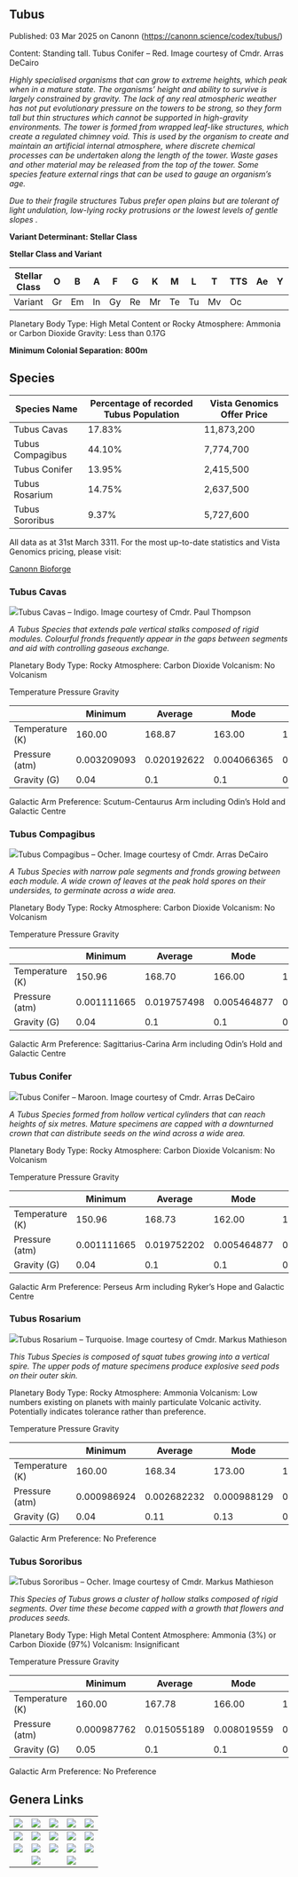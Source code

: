 ## Tubus

Published: 03 Mar 2025 on Canonn (https://canonn.science/codex/tubus/)

Content: Standing tall. Tubus Conifer – Red. Image courtesy of Cmdr. Arras DeCairo

*Highly specialised organisms that can grow to extreme heights, which peak when in a mature state. The organisms’ height and ability to survive is largely constrained by gravity. The lack of any real atmospheric weather has not put evolutionary pressure on the towers to be strong, so they form tall but thin structures which cannot be supported in high-gravity environments. The tower is formed from wrapped leaf-like structures, which create a regulated chimney void. This is used by the organism to create and maintain an artificial internal atmosphere, where discrete chemical processes can be undertaken along the length of the tower. Waste gases and other material may be released from the top of the tower. Some species feature external rings that can be used to gauge an organism’s age.*

*Due to their fragile structures Tubus prefer open plains but are tolerant of light undulation, low-lying rocky protrusions or the lowest levels of gentle slopes .*

**Variant Determinant: Stellar Class**

**Stellar Class and Variant**

| Stellar Class | O | B | A | F | G | K | M | L | T | TTS | Ae | Y | W | D | N |
| --- | --- | --- | --- | --- | --- | --- | --- | --- | --- | --- | --- | --- | --- | --- | --- |
| Variant | Gr | Em | In | Gy | Re | Mr | Te | Tu | Mv | Oc |  |  | Li | Ye | Am |

Planetary Body Type: High Metal Content or Rocky
Atmosphere: Ammonia or Carbon Dioxide
Gravity: Less than 0.17G

**Minimum Colonial Separation: 800m**

## Species

| Species Name | Percentage of recorded Tubus Population | Vista Genomics Offer Price |
| --- | --- | --- |
| Tubus Cavas | 17.83% | 11,873,200 |
| Tubus Compagibus | 44.10% | 7,774,700 |
| Tubus Conifer | 13.95% | 2,415,500 |
| Tubus Rosarium | 14.75% | 2,637,500 |
| Tubus Sororibus | 9.37% | 5,727,600 |

All data as at 31st March 3311.
For the most up-to-date statistics and Vista Genomics pricing, please visit: 

[Canonn Bioforge](https://canonn-science.github.io/bioforge)

### Tubus Cavas

![](https://canonn.science/wp-content/uploads/2023/12/Trello_Tubus_Cavas_Indigo_Blaa_Phoe_XQ-T_d4-1100_Paul_Thompson-1024x432.jpg)Tubus Cavas – Indigo. Image courtesy of Cmdr. Paul Thompson

*A Tubus Species that extends pale vertical stalks composed of rigid modules. Colourful fronds frequently appear in the gaps between segments and aid with controlling gaseous exchange.*

Planetary Body Type: Rocky
Atmosphere: Carbon Dioxide
Volcanism: No Volcanism

Temperature Pressure Gravity

|  | Minimum | Average | Mode | Maximum |
| --- | --- | --- | --- | --- |
| Temperature (K) | 160.00 | 168.87 | 163.00 | 196.25 |
| Pressure (atm) | 0.003209093 | 0.020192622 | 0.004066365 | 0.098235277 |
| Gravity (G) | 0.04 | 0.1 | 0.1 | 0.15 |

Galactic Arm Preference: Scutum-Centaurus Arm including Odin’s Hold and Galactic Centre

### Tubus Compagibus

![](https://canonn.science/wp-content/uploads/2023/12/Trello_Tubus_Campagibus_Ocher_Synuefai_WL-W_c18-18_Arras_DeCairo-1024x576.jpg)Tubus Compagibus – Ocher. Image courtesy of Cmdr. Arras DeCairo

*A Tubus Species with narrow pale segments and fronds growing between each module. A wide crown of leaves at the peak hold spores on their undersides, to germinate across a wide area.*

Planetary Body Type: Rocky
Atmosphere: Carbon Dioxide
Volcanism: No Volcanism

Temperature Pressure Gravity

|  | Minimum | Average | Mode | Maximum |
| --- | --- | --- | --- | --- |
| Temperature (K) | 150.96 | 168.70 | 166.00 | 196.74 |
| Pressure (atm) | 0.001111665 | 0.019757498 | 0.005464877 | 0.098505091 |
| Gravity (G) | 0.04 | 0.1 | 0.1 | 0.16 |

Galactic Arm Preference: Sagittarius-Carina Arm including Odin’s Hold and Galactic Centre

### Tubus Conifer

![](https://canonn.science/wp-content/uploads/2023/12/Trello_Tubus_Conifer_Maroon_Arras_DeCairo-1024x576.jpg)Tubus Conifer – Maroon. Image courtesy of Cmdr. Arras DeCairo

*A Tubus Species formed from hollow vertical cylinders that can reach heights of six metres. Mature specimens are capped with a downturned crown that can distribute seeds on the wind across a wide area.*

Planetary Body Type: Rocky
Atmosphere: Carbon Dioxide
Volcanism: No Volcanism

Temperature Pressure Gravity

|  | Minimum | Average | Mode | Maximum |
| --- | --- | --- | --- | --- |
| Temperature (K) | 150.96 | 168.73 | 162.00 | 196.10 |
| Pressure (atm) | 0.001111665 | 0.019752202 | 0.005464877 | 0.098505091 |
| Gravity (G) | 0.04 | 0.1 | 0.1 | 0.15 |

Galactic Arm Preference: Perseus Arm including Ryker’s Hope and Galactic Centre

### Tubus Rosarium

![](https://canonn.science/wp-content/uploads/2023/12/Trello_Tubus_Rosarium_Turquoise_Markus_Mathieson-1024x768.jpg)Tubus Rosarium – Turquoise. Image courtesy of Cmdr. Markus Mathieson

*This Tubus Species is composed of squat tubes growing into a vertical spire. The upper pods of mature specimens produce explosive seed pods on their outer skin.*

Planetary Body Type: Rocky
Atmosphere: Ammonia
Volcanism: Low numbers existing on planets with mainly particulate Volcanic activity. Potentially indicates tolerance rather than preference.

Temperature Pressure Gravity

|  | Minimum | Average | Mode | Maximum |
| --- | --- | --- | --- | --- |
| Temperature (K) | 160.00 | 168.34 | 173.00 | 176.66 |
| Pressure (atm) | 0.000986924 | 0.002682232 | 0.000988129 | 0.013386672 |
| Gravity (G) | 0.04 | 0.11 | 0.13 | 0.16 |

Galactic Arm Preference: No Preference

### Tubus Sororibus

![](https://canonn.science/wp-content/uploads/2023/12/Trello_Tubus_Sororibus_Ocher_Markus_Mathieson-1-1024x768.jpg)Tubus Sororibus – Ocher. Image courtesy of Cmdr. Markus Mathieson

*This Species of Tubus grows a cluster of hollow stalks composed of rigid segments. Over time these become capped with a growth that flowers and produces seeds.*

Planetary Body Type: High Metal Content
Atmosphere: Ammonia (3%) or Carbon Dioxide (97%)
Volcanism: Insignificant

Temperature Pressure Gravity

|  | Minimum | Average | Mode | Maximum |
| --- | --- | --- | --- | --- |
| Temperature (K) | 160.00 | 167.78 | 166.00 | 194.61 |
| Pressure (atm) | 0.000987762 | 0.015055189 | 0.008019559 | 0.098589317 |
| Gravity (G) | 0.05 | 0.1 | 0.1 | 0.15 |

Galactic Arm Preference: No Preference

## Genera Links

| [![](https://canonn.science/wp-content/uploads/2023/12/Link-Aleoida.png)](http://canonn.science/codex/aleoida "Aleoida") | [![](https://canonn.science/wp-content/uploads/2023/12/Link-Bacteria.png)](http://canonn.science/codex/bacteria "Bacteria") | [![](https://canonn.science/wp-content/uploads/2023/12/Link-Cactoida.png)](http://canonn.science/codex/cactoida "Cactoida") | [![](https://canonn.science/wp-content/uploads/2023/12/Link-Clypeus.png)](http://canonn.science/codex/clypeus "Clypeus") | [![](https://canonn.science/wp-content/uploads/2023/12/Link-Concha.png)](http://canonn.science/codex/concha "Concha") |
| --- | --- | --- | --- | --- |
| [![](https://canonn.science/wp-content/uploads/2025/05/Link-Electricae.png)](http://canonn.science/codex/electricae "Electricae") | [![](https://canonn.science/wp-content/uploads/2023/12/Link-Fonticulua.png)](http://canonn.science/codex/fonticulua "Fonticulua") | [![](https://canonn.science/wp-content/uploads/2023/12/Link-Frutexa.png)](http://canonn.science/codex/frutexa "Frutexa") | [![](https://canonn.science/wp-content/uploads/2023/12/Link-Fumerola.png)](http://canonn.science/codex/fumerola "Fumerola") | [![](https://canonn.science/wp-content/uploads/2023/12/Link-Fungoida.png)](http://canonn.science/codex/fungoida "Fungoida") |
| [![](https://canonn.science/wp-content/uploads/2023/12/Link-Osseus.png)](http://canonn.science/codex/osseus "Osseus") | [![](https://canonn.science/wp-content/uploads/2023/12/Link-Recepta.png)](http://canonn.science/codex/recepta "Recepta") | [![](https://canonn.science/wp-content/uploads/2023/12/Link-Stratum.png)](http://canonn.science/codex/stratum "Stratum") | [![](https://canonn.science/wp-content/uploads/2023/12/Link-Tubus.png)](https://canonn.science/codex/tubus "Tubus") | [![](https://canonn.science/wp-content/uploads/2023/12/Link-Tussock.png)](http://canonn.science/codex/tussock "Tussock") |
|  | [![](https://canonn.science/wp-content/uploads/2023/12/Link-Appendicies.png)](http://canonn.science/codex/appendices "Appendices") |  | [![](https://canonn.science/wp-content/uploads/2023/12/Link-Odyssey-Family.png)](http://canonn.science/codex/odyssey "Odyssey Family") |  |
